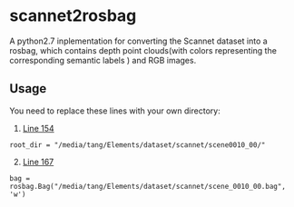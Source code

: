 # scannet2rosbag
A python2.7 inplementation for converting the Scannet dataset into a rosbag, which contains depth point clouds(with colors representing the corresponding semantic labels ) and RGB images.

## Usage
You need to replace these lines with your own directory:

1.  [Line 154](https://github.com/BIT-TYJ/scannet2rosbag/blob/f4fe5b264ff6a0ccef0141fb4d27db6232964008/to_bag-xyzl.py#L154)

```
root_dir = "/media/tang/Elements/dataset/scannet/scene0010_00/"
```
2.  [Line 167](https://github.com/BIT-TYJ/scannet2rosbag/blob/ba38694a8e53d99441d0534d701f992d48d81ce5/to_bag-xyzrgbl-600.py#L174)
```
bag = rosbag.Bag("/media/tang/Elements/dataset/scannet/scene_0010_00.bag", 'w')
```

